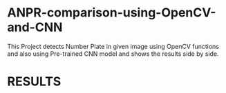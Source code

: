 # ANPR-comparison-using-OpenCV-and-CNN
This Project detects Number Plate in given image using OpenCV functions and also using Pre-trained CNN model and shows the results side by side.

# RESULTS


